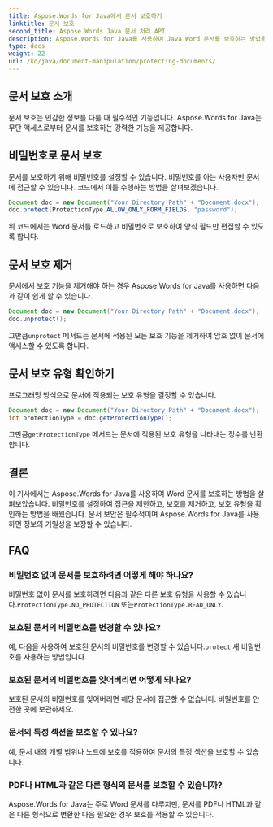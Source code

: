 ```yaml
---
title: Aspose.Words for Java에서 문서 보호하기
linktitle: 문서 보호
second_title: Aspose.Words Java 문서 처리 API
description: Aspose.Words for Java를 사용하여 Java Word 문서를 보호하는 방법을 알아보세요. 비밀번호 등으로 데이터를 보호하세요.
type: docs
weight: 22
url: /ko/java/document-manipulation/protecting-documents/
---
```


## 문서 보호 소개

문서 보호는 민감한 정보를 다룰 때 필수적인 기능입니다. Aspose.Words for Java는 무단 액세스로부터 문서를 보호하는 강력한 기능을 제공합니다.

## 비밀번호로 문서 보호

문서를 보호하기 위해 비밀번호를 설정할 수 있습니다. 비밀번호를 아는 사용자만 문서에 접근할 수 있습니다. 코드에서 이를 수행하는 방법을 살펴보겠습니다.

```java
Document doc = new Document("Your Directory Path" + "Document.docx");
doc.protect(ProtectionType.ALLOW_ONLY_FORM_FIELDS, "password");
```

위 코드에서는 Word 문서를 로드하고 비밀번호로 보호하여 양식 필드만 편집할 수 있도록 합니다.

## 문서 보호 제거

문서에서 보호 기능을 제거해야 하는 경우 Aspose.Words for Java를 사용하면 다음과 같이 쉽게 할 수 있습니다.

```java
Document doc = new Document("Your Directory Path" + "Document.docx");
doc.unprotect();
```

 그만큼`unprotect` 메서드는 문서에 적용된 모든 보호 기능을 제거하여 암호 없이 문서에 액세스할 수 있도록 합니다.

## 문서 보호 유형 확인하기

프로그래밍 방식으로 문서에 적용되는 보호 유형을 결정할 수 있습니다.

```java
Document doc = new Document("Your Directory Path" + "Document.docx");
int protectionType = doc.getProtectionType();
```

 그만큼`getProtectionType` 메서드는 문서에 적용된 보호 유형을 나타내는 정수를 반환합니다.


## 결론

이 기사에서는 Aspose.Words for Java를 사용하여 Word 문서를 보호하는 방법을 살펴보았습니다. 비밀번호를 설정하여 접근을 제한하고, 보호를 제거하고, 보호 유형을 확인하는 방법을 배웠습니다. 문서 보안은 필수적이며 Aspose.Words for Java를 사용하면 정보의 기밀성을 보장할 수 있습니다.

## FAQ

### 비밀번호 없이 문서를 보호하려면 어떻게 해야 하나요?

 비밀번호 없이 문서를 보호하려면 다음과 같은 다른 보호 유형을 사용할 수 있습니다.`ProtectionType.NO_PROTECTION` 또는`ProtectionType.READ_ONLY`.

### 보호된 문서의 비밀번호를 변경할 수 있나요?

예, 다음을 사용하여 보호된 문서의 비밀번호를 변경할 수 있습니다.`protect` 새 비밀번호를 사용하는 방법입니다.

### 보호된 문서의 비밀번호를 잊어버리면 어떻게 되나요?

보호된 문서의 비밀번호를 잊어버리면 해당 문서에 접근할 수 없습니다. 비밀번호를 안전한 곳에 보관하세요.

### 문서의 특정 섹션을 보호할 수 있나요?

예, 문서 내의 개별 범위나 노드에 보호를 적용하여 문서의 특정 섹션을 보호할 수 있습니다.

### PDF나 HTML과 같은 다른 형식의 문서를 보호할 수 있습니까?

Aspose.Words for Java는 주로 Word 문서를 다루지만, 문서를 PDF나 HTML과 같은 다른 형식으로 변환한 다음 필요한 경우 보호를 적용할 수 있습니다.